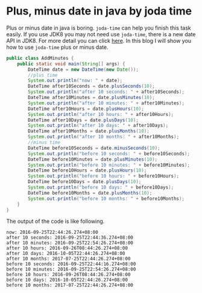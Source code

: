 # Plus, minus date in java by joda time
Plus or minus date in java is boring. `joda-time` can help you finish this task easily. If you use JDK8 you may
 not need use `joda-time`, there is a new date API in JDK8. For more detail you can click [here](http://www.oracle.com/technetwork/articles/java/jf14-date-time-2125367.html).
In this blog I will show you how to use `joda-time` plus or minus date.
```java
public class AddMinutes {
    public static void main(String[] args) {
        DateTime date = new DateTime(new Date());
        //plus time 
        System.out.println("now: " + date);
        DateTime after10Seconds = date.plusSeconds(10);
        System.out.println("after 10 seconds: " + after10Seconds);
        DateTime after10Minutes = date.plusMinutes(10);
        System.out.println("after 10 minutes: " + after10Minutes);
        DateTime after10Hours = date.plusHours(10);
        System.out.println("after 10 hours: " + after10Hours);
        DateTime after10Days = date.plusDays(10);
        System.out.println("after 10 days: " + after10Days);
        DateTime after10Months = date.plusMonths(10);
        System.out.println("after 10 months: " + after10Months);
        //minus time
        DateTime before10Seconds = date.minusSeconds(10);
        System.out.println("before 10 seconds: " + before10Seconds);
        DateTime before10Minutes = date.plusMinutes(10);
        System.out.println("before 10 minutes: " + before10Minutes);
        DateTime before10Hours = date.plusHours(10);
        System.out.println("before 10 hours: " + before10Hours);
        DateTime before10Days = date.plusDays(10);
        System.out.println("before 10 days: " + before10Days);
        DateTime before10Months = date.plusMonths(10);
        System.out.println("before 10 months: " + before10Months);
    }
}
```
The output of the code is like following.
```
now: 2016-09-25T22:44:26.274+08:00
after 10 seconds: 2016-09-25T22:44:36.274+08:00
after 10 minutes: 2016-09-25T22:54:26.274+08:00
after 10 hours: 2016-09-26T08:44:26.274+08:00
after 10 days: 2016-10-05T22:44:26.274+08:00
after 10 months: 2017-07-25T22:44:26.274+08:00
before 10 seconds: 2016-09-25T22:44:16.274+08:00
before 10 minutes: 2016-09-25T22:54:26.274+08:00
before 10 hours: 2016-09-26T08:44:26.274+08:00
before 10 days: 2016-10-05T22:44:26.274+08:00
before 10 months: 2017-07-25T22:44:26.274+08:00
```